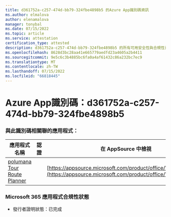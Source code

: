 ```yaml
---
title: d361752a-c257-474d-bb79-324fbe4898b5 的Azure App識別碼資訊
ms.author: elmalova
author: elenamalova
manager: tonybal
ms.date: 07/15/2022
ms.topic: article
ms.service: attestation
certification_type: attested
description: d361752a-c257-474d-bb79-324fbe4898b5 的所有可用安全性與合規性資訊。
ms.openlocfilehash: 8628d3bc28aa41e665779aedfd23a4605a2b4411
ms.sourcegitcommit: 9e5c6c3b4885bc6fa0a4af61432c86a232bc7ec9
ms.translationtype: MT
ms.contentlocale: zh-TW
ms.lasthandoff: 07/15/2022
ms.locfileid: "66818445"
---
```

# <a name="azure-app-id-d361752a-c257-474d-bb79-324fbe4898b5"></a>Azure App識別碼：d361752a-c257-474d-bb79-324fbe4898b5


### <a name="apps-associated-with-this-id"></a>與此識別碼相關聯的應用程式：
| **應用程式名稱** | **認證** | **在 AppSource 中檢視** |
|--------------|---------------|-----------------------|
| [polumana Tour Route Planner](../forward/WA200004331.md) |  | [https://appsource.microsoft.com/product/office/WA200004331](https://appsource.microsoft.com/product/office/WA200004331) |

### <a name="microsoft-365-app-compliance-status"></a>Microsoft 365 應用程式合規性狀態
- 發行者證明狀態：已完成
